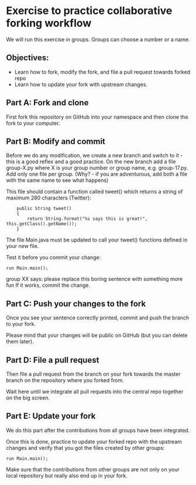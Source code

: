 # Exercise to practice collaborative forking workflow
We will run this exercise in groups. Groups can choose a number or a name.

## Objectives:

* Learn how to fork, modify the fork, and file a pull request towards forked repo
* Learn how to update your fork with upstream changes.

## Part A: Fork and clone
First fork this repository on GitHub into your namespace and then clone the fork to your computer.

## Part B: Modify and commit
Before we do any modification, we create a new branch and switch to it - this is a good reflex and a good practice. On the new branch add a file group-X.py where X is your group number or group name, e.g. group-17.py. Add only one file per group. (Why? - if you are adventurous, add both a file with the same name to see what happens)

This file should contain a function called tweet() which returns a string of maximum 280 characters (Twitter):
```
    public String tweet()
    {
        return String.format("%s says this is great!", this.getClass().getName());
    }
```
The file Main.java must be updated to call your tweet() functions defined in your new file.

Test it before you commit your change:
```
run Main.main();
```
group XX says: please replace this boring sentence with something more fun
If it works, commit the change.

## Part C: Push your changes to the fork
Once you see your sentence correctly printed, commit and push the branch to your fork.

Please mind that your changes will be public on GitHub (but you can delete them later).

## Part D: File a pull request
Then file a pull request from the branch on your fork towards the master branch on the repository where you forked from.

Wait here until we integrate all pull requests into the central repo together on the big screen.

## Part E: Update your fork
We do this part after the contributions from all groups have been integrated.

Once this is done, practice to update your forked repo with the upstream changes and verify that you got the files created by other groups:
```
run Main.main();
```
Make sure that the contributions from other groups are not only on your local repository but really also end up in your fork.
